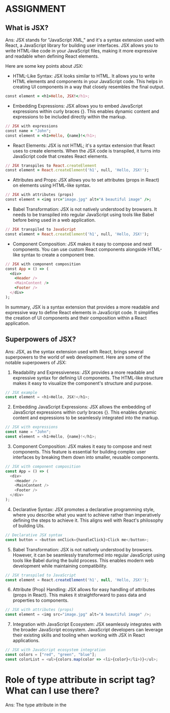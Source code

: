 # ASSIGNMENT

## What is JSX?
Ans: JSX stands for "JavaScript XML," and it's a syntax extension used with React, a JavaScript library for building user interfaces. JSX allows you to write HTML-like code in your JavaScript files, making it more expressive and readable when defining React elements.

Here are some key points about JSX:

- HTML-Like Syntax:
JSX looks similar to HTML. It allows you to write HTML elements and components in your JavaScript code. This helps in creating UI components in a way that closely resembles the final output.
```ruby
const element = <h1>Hello, JSX!</h1>;
```

- Embedding Expressions:
JSX allows you to embed JavaScript expressions within curly braces {}. This enables dynamic content and expressions to be included directly within the markup.
```ruby
// JSX with expressions
const name = "John";
const element = <h1>Hello, {name}!</h1>;
```

- React Elements:
JSX is not HTML; it's a syntax extension that React uses to create elements. When the JSX code is transpiled, it turns into JavaScript code that creates React elements.
```ruby
// JSX transpiles to React.createElement
const element = React.createElement('h1', null, 'Hello, JSX!');
```

- Attributes and Props:
JSX allows you to set attributes (props in React) on elements using HTML-like syntax.
```ruby
// JSX with attributes (props)
const element = <img src="image.jpg" alt="A beautiful image" />;
```

- Babel Transformation:
JSX is not natively understood by browsers. It needs to be transpiled into regular JavaScript using tools like Babel before being used in a web application.
```ruby
// JSX transpiled to JavaScript
const element = React.createElement('h1', null, 'Hello, JSX!');
```

- Component Composition:
JSX makes it easy to compose and nest components. You can use custom React components alongside HTML-like syntax to create a component tree.
```ruby
// JSX with component composition
const App = () => (
  <div>
    <Header />
    <MainContent />
    <Footer />
  </div>
);
```
In summary, JSX is a syntax extension that provides a more readable and expressive way to define React elements in JavaScript code. It simplifies the creation of UI components and their composition within a React application.




## Superpowers of JSX?
Ans: JSX, as the syntax extension used with React, brings several superpowers to the world of web development. Here are some of the notable superpowers of JSX:

1. Readability and Expressiveness:
JSX provides a more readable and expressive syntax for defining UI components. The HTML-like structure makes it easy to visualize the component's structure and purpose.
```js
// JSX example
const element = <h1>Hello, JSX!</h1>;
```

2. Embedding JavaScript Expressions:
JSX allows the embedding of JavaScript expressions within curly braces {}. This enables dynamic content and expressions to be seamlessly integrated into the markup.
```js
// JSX with expressions
const name = "John";
const element = <h1>Hello, {name}!</h1>;
```

3. Component Composition:
JSX makes it easy to compose and nest components. This feature is essential for building complex user interfaces by breaking them down into smaller, reusable components.
```js
// JSX with component composition
const App = () => (
  <div>
    <Header />
    <MainContent />
    <Footer />
  </div>
);
```

4. Declarative Syntax:
JSX promotes a declarative programming style, where you describe what you want to achieve rather than imperatively defining the steps to achieve it. This aligns well with React's philosophy of building UIs.

```js
// Declarative JSX syntax
const button = <button onClick={handleClick}>Click me</button>;
```

5. Babel Transformation:
JSX is not natively understood by browsers. However, it can be seamlessly transformed into regular JavaScript using tools like Babel during the build process. This enables modern web development while maintaining compatibility.
```js
// JSX transpiled to JavaScript
const element = React.createElement('h1', null, 'Hello, JSX!');
```

6. Attribute (Prop) Handling:
JSX allows for easy handling of attributes (props in React). This makes it straightforward to pass data and properties to components.
```js
// JSX with attributes (props)
const element = <img src="image.jpg" alt="A beautiful image" />;
```

7. Integration with JavaScript Ecosystem:
JSX seamlessly integrates with the broader JavaScript ecosystem. JavaScript developers can leverage their existing skills and tooling when working with JSX in React applications.
```js
// JSX with JavaScript ecosystem integration
const colors = ["red", "green", "blue"];
const colorList = <ul>{colors.map(color => <li>{color}</li>)}</ul>;
```

# Role of type attribute in script tag? What can I use there?
Ans: The type attribute in the <script> tag specifies the scripting language used in the embedded script. It helps the browser understand how to interpret and execute the script content. The type attribute is optional in HTML5, and if omitted, the default value is assumed to be text/javascript.

Here are some common values for the type attribute in the <script> tag:

JavaScript (Default):
If you're writing JavaScript, you can omit the type attribute, and the browser will assume it's JavaScript by default.
```js
<script>
  // JavaScript code here
</script>
```

ECMAScript 6 (ES6) Modules:
For JavaScript modules (ES6 modules), you can use the module type. This is used when you're working with modern JavaScript module syntax.
```js
<script type="module">
  // ES6 module code here
</script>
```

JSON:
You can use the application/json type when embedding JSON data in a script. This is not executed as code but can be used for configuration or data.
```js
<script type="application/json">
  { "key": "value" }
</script>
```

JavaScript with MIME Types:
You can specify JavaScript MIME types for older browsers. For example, for JavaScript 1.1, you might use text/javascript-1.1.
```js
<script type="text/javascript-1.1">
  // JavaScript 1.1 code here
</script>
```
It's important to note that specifying a specific version of JavaScript using MIME types is largely outdated and not commonly used anymore.

Other MIME Types:
In some cases, you might use non-JavaScript MIME types for specific scripting languages. However, for modern web development, JavaScript is the predominant scripting language, and the default text/javascript is usually sufficient.
```js
<script type="text/php">
  // PHP code here (not recommended for embedding PHP in HTML)
</script>
```


# {TitleComponent} vs {<TitleComponent/>} vs {<TitleComponent></TitleComponent>} in JSX
Ans: 
1. {TitleComponent}:
Embeds the value of the variable as text: This syntax treats TitleComponent as a JavaScript expression and inserts its value directly into the surrounding text content. It does not render the component itself.
Use case: Displaying the component's name or value as literal text.

2. <TitleComponent />:
Renders the component without children: This syntax creates a React element that represents the TitleComponent and renders its UI. The self-closing tag indicates that it doesn't contain any nested elements.
Use case: Rendering a component that doesn't require any additional content within its structure.

3. <TitleComponent></TitleComponent>:
Renders the component with children: This syntax also creates a React element for TitleComponent, but it allows for nested elements (children) between the opening and closing tags.
Use case: Rendering a component that needs to contain other elements or text within its structure.

4. Key Points:
- JSX is a syntax extension for JavaScript that allows writing HTML-like structures within React code.
- It compiles into React.createElement calls, which create React elements.
- Capitalized tags in JSX indicate references to React components.
- The choice between these three syntaxes depends on whether you want to display the component's name, render it without children, or render it with children.


# Babel and Parcel role in JSX
Ans: 
Both Babel and Parcel play important roles in the context of JSX in modern web development, particularly when working with React.

### Babel:
1. JSX Transformation:
Babel is a JavaScript compiler that transforms modern JavaScript code, including JSX, into a form that is compatible with older browsers. JSX is not natively understood by browsers, so it needs to be transpiled into standard JavaScript.

2. Presets and Plugins:
Babel uses presets and plugins to define the set of transformations to be applied to the code. The @babel/preset-react preset is specifically designed for handling JSX. It enables Babel to understand and transform JSX syntax.

3. ES6/ESNext Support:
Babel is not limited to JSX; it also supports the transformation of ECMAScript 2015 (ES6) and newer JavaScript features. This is crucial for using modern JavaScript syntax alongside JSX.

4. Integration with Build Tools:
Babel is often integrated into build tools or task runners like webpack or Parcel. During the build process, Babel is configured to transpile JSX code, ensuring that the resulting JavaScript is compatible with a broad range of browsers.

### Parcel:

1. Zero Configuration:
Parcel is a bundler that aims to simplify the build process by requiring minimal configuration. When working with JSX, Parcel automatically recognizes JSX syntax and applies the necessary transformations without requiring explicit configuration.

2. Built-in Support for JSX:
Parcel has built-in support for JSX, and it knows how to handle JSX files out of the box. Developers don't need to set up complex configurations for JSX transformation; it happens seamlessly as part of the Parcel build process.

3. Asset Handling:
In addition to JSX transformation, Parcel handles various types of assets such as images, styles, and more. This simplifies the development workflow, as developers can focus on writing code without spending significant time configuring the build process.

4. Hot Module Replacement (HMR):
Parcel provides Hot Module Replacement (HMR), allowing developers to see immediate updates in the browser as they make changes to their JSX code. This speeds up the development process by eliminating the need for manual page reloads.
